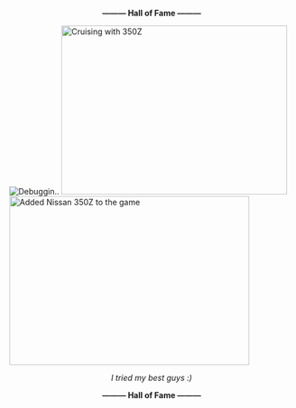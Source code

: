 **<p align="center">——— Hall of Fame ———</p>**
<img src="https://github.com/P0L3NARUBA/.github/assets/146978592/f9da16a1-3854-4ea9-900d-5a490cfc5f36" title="Debuggin..">
<img width="400" height="300" src="https://github.com/P0L3NARUBA/.github/assets/146978592/b1b05b8c-4e0e-4bee-8ef0-792921b55b45" title="Cruising with 350Z">
<img width="425" height="300" src="https://github.com/P0L3NARUBA/.github/assets/146978592/129fc13b-9837-4d69-9775-4df910a37b9a" title="Added Nissan 350Z to the game">

*<p align=center>I tried my best guys :)</p>*

**<p align="center">——— Hall of Fame ———</p>**

<!-- For those who reading this, dSB3aW4gYm9pLg== -->
